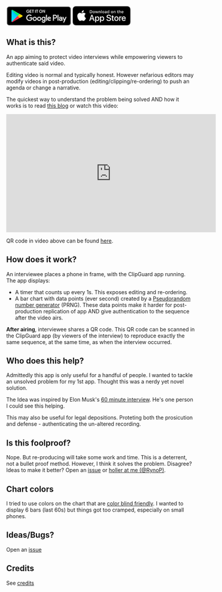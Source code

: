 [<img src="./img/playstore.png" height="52">](https://play.google.com/store/apps/details?id=com.rynop.clipguard)
[<img src="./img/appstore.svg"  height="52">](https://itunes.apple.com/us/app/clipguard/id1450439113?ls=1&mt=8)

## What is this?

An app aiming to protect video interviews while empowering viewers to authenticate said video.

Editing video is normal and typically honest. However nefarious editors may modify videos in post-production (editing/clipping/re-ordering) to push an agenda or change a narrative.

The quickest way to understand the problem being solved AND how it works is to read [this blog](https://rynop.com/2019/02/25/clipguard-app-to-protect-and-authenticate-video-interviews/) or watch this video:

<iframe style="display: block; margin: 0 auto;" width="560" height="315" src="https://www.youtube.com/embed/QUHjjNWz4gc" frameborder="0" allow="accelerometer; autoplay; encrypted-media; gyroscope; picture-in-picture" allowfullscreen></iframe>

QR code in video above can be found [here](https://github.com/rynop/clipguard/blob/master/img/demo1QR.png).

## How does it work?

An interviewee places a phone in frame, with the ClipGuard app running. The app displays:

- A timer that counts up every 1s. This exposes editing and re-ordering.
- A bar chart with data points (ever second) created by a [Pseudorandom number generator](https://en.wikipedia.org/wiki/Pseudorandom_number_generator) (PRNG). These data points make it harder for post-production replication of app AND give authentication to the sequence after the video airs.

**After airing**, interviewee shares a QR code. This QR code can be scanned in the ClipGuard app (by viewers of the interview) to reproduce exactly the same sequence, at the same time, as when the interview occurred.

## Who does this help?

Admittedly this app is only useful for a handful of people. I wanted to tackle an unsolved problem for my 1st app. Thought this was a nerdy yet novel solution.

The Idea was inspired by Elon Musk's [60 minute interview](https://twitter.com/elonmusk/status/1072528643488972802). He's one person I could see this helping.

This may also be useful for legal depositions. Proteting both the prosicution and defense - authenticating the un-altered recording.

## Is this foolproof?

Nope. But re-producing will take some work and time. This is a deterrent, not a bullet proof method. However, I think it solves the problem. Disagree? Ideas to make it better? Open an [issue](https://github.com/rynop/clipguard/issues) or [holler at me (@RynoP)](https://twitter.com/rynop).

## Chart colors

I tried to use colors on the chart that are [color blind friendly](http://mkweb.bcgsc.ca/colorblind/). I wanted to display 6 bars (last 60s) but things got too cramped, especially on small phones.

## Ideas/Bugs?

Open an [issue](https://github.com/rynop/clipguard/issues)

## Credits

See [credits](./credits)
